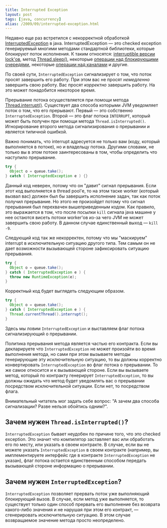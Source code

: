 ```yaml
---
title: Interrupted Exception
layout: post
tags: [java, concurrency]
alias: /2009/09/interrupted-exception.html
---
```


Недавно еще раз встретился с некорректной обработкой [InterruptedException][ref-int-ex] в java. InterruptedException — это checked exception генерируемый многими методами стандартной библиотеки, которые блокируют поток исполнения. К таким относятся: [interruptible версии lock'ов][ref-lock-int], метод [Thread.sleep()][ref-sleep], некоторые [операции над блокирующими очередями][ref-nb-queue], некоторые [операции над каналами][ref-channel-ops] и другие.

По своей сути, `InterruptedException` сигнализирует о том, что поток просят завершить его работу. При этом вас не просят *немедленно* завершить свою работу. Вас просят *корректно* завершить работу. На это может понадобится некоторое время.

Прерывание потока осуществляется при помощи метода [Thread.interrupt()][ref-thread-int]. Существует два способа которыми JVM уведомляет поток о том, что его прерывают. Первый — это собственно `InterruptedException`. Второй — это флаг потока `INTERRUPT`, который может быть получен при помощи метода `Thread.isInterrupted()`. Игнорирование второго метода сигнализирования о прерывании и является типичной ошибкой.

Важно понимать, что interrupt адресуется не только вам (коду, который выполняется в потоке), но и владельцу потока. Другими словами, не только вы в этом потоке заинтересованы в том, чтобы определить что наступило прерывание.

```java
try {
  Object o = queue.take();
} catch ( InterruptedException e ) {}
```

Данный код неверен, потому что он "давит" сигнал прерывания. Если этот код выполняется в thread pool'е, то на этом таске worker (который вызвал вас) должен был бы завершить исполнение задач, так как поток получил прерывание. Но этого не произойдет потому что сигнал прерывания был перехвачен вышеприведенным кодом. Как правило, это выражается в том, что после посылки `kill` сигнала java машине у нее остаются висеть потоки worker'ов из-за чего JVM не может завершить свою работу. В данном случае единственный выход — `kill -9`.

Следующий код так же некорректен, потому что мы "маскируем" interrupt в исключительную ситуацию другого типа. Тем самым он не дает возможности вызывающей стороне зафиксировать ситуацию прерывания.

```java
try { 
  Object o = queue.take();
} catch ( InterruptedException e ) {
  throw new RuntimeException(e);
}
```

Корректный код будет выглядеть следующим образом.

```java
try {
  Object o = queue.take();
} catch ( InterruptedException e ) {
  Thread.currentThread().interrupt();
}
```

Здесь мы ловим `InterruptedException` и выставляем флаг потока сигнализирующий о прерывании.

Политика прерывания метода является частью его контракта. Если вы декларируете что `InterruptedException` не может произойти во время выполнения метода, но сами при этом вызываете методы генерирующие эту исключительную ситуацию, то вы должны корректно конвертировать `InterruptedException` во флаг потока о прерывании. То же самое относится и к вызывающей стороне. Если вы вызываете метод, который по контракту генерирует `InterruptedException`, то вы должны ожидать что метод будет уведомлять вас о прерывании посредством исключительной ситуации. Если нет, то посредством флага.

Внимательный читатель мог задать себе вопрос: "А зачем два способа сигнализации? Разве нельзя обойтись одним?".

Зачем нужен `Thread.isInterrupted()`?
-------------------------------------
`InterruptedException` бывает неудобен по причине того, что это checked exception. Это значит что компилятор заставляет вас или обработать его по месту, или указать в своем контракте. В случае, если вы не можете указать `InterruptedException` в своем контракте (например, вы имплементируете интерфейс где в контракте `InterruptedException` не указан), флаг потока остается единственным способом передать вызывающей стороне информацию о прерывании.

Зачем нужен `InterruptedException`?
-----------------------------------
`InterruptedException` позволяет прервать поток уже выполняющий блокирующий вызов. В случае, если метод уже выполняется, то существует только один способ прервать его выполнение без возврата какого-либо значения и не нарушая при этом его контракт, — сгенерировать исключительную ситуацию. В этом случае возвращаемое значение метода просто неопределено.

[ref-int-ex]: http://java.sun.com/javase/6/docs/api/java/lang/InterruptedException.html
[ref-lock-int]: http://java.sun.com/javase/6/docs/api/java/util/concurrent/locks/Lock.html#lockInterruptibly()
[ref-sleep]: http://java.sun.com/javase/6/docs/api/java/lang/Thread.html#sleep(long)
[ref-nb-queue]: http://java.sun.com/j2se/1.5.0/docs/api/java/util/concurrent/BlockingQueue.html#take()
[ref-channel-ops]: http://java.sun.com/javase/6/docs/api/java/nio/channels/SocketChannel.html#open(java.net.SocketAddress)
[ref-thread-int]: http://java.sun.com/javase/6/docs/api/java/lang/Thread.html#interrupt()